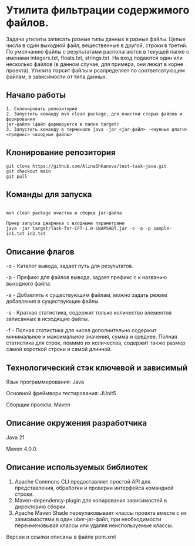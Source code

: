 # Утилита фильтрации содержимого файлов.
Задача утилиты записать разные типы данных в разные файлы. 
Целые числа в один выходной файл, вещественные в другой, строки в третий. 
По умолчанию файлы с результатами располагаются в текущей папке с именами integers.txt, floats.txt, strings.txt.
На вход подаются один или несколько файлов (в данном случае, для примера, они лежат
в корне проекта). Утилита парсит файлы и рсапределяет по соответсвтующим файлам, в 
зависимости от типа данных.


## Начало работы
```
1. Склонировать репозиторий
2. Запустить команду mvn clean package, для очистки старых файлов и форирования
jar-файла (файл формируется в папке target)
3. Запустить команду в терминале java -jar <jar-файл> -<нужные флаги> <префикс> <входные файлы>

```

## Клонирование репозитория

```
git clone https://github.com/AlinaShkanova/test-task-java.git
git checkout main
git pull
```

## Команды для запуска 
```

mvn clean package очистка и сборка jar-файла

Прмер запуска джарника с входными параметрами
java -jar target/Task-for-CFT-1.0-SNAPSHOT.jar -s -a -p sample- in1.txt in2.txt
```
## Описание флагов
-o - Каталог вывода, задает путь для результатов.

-p - Префикс для файлов вывода, задает префикс с к названию выходного файла.

-a - Добавлять к существующим файлам, можно задать
режим добавления в существующие файлы.

-s - Краткая статистика, содержит только
количество элементов записанных в исходящие файлы.

-f - Полная статистика для чисел
дополнительно содержит минимальное и максимальное значения, сумма и среднее.
Полная статистика для строк, помимо их количества, содержит также размер самой
короткой строки и самой длинной.

## Технологический стэк ключевой и зависимый

Язык программирования: Java

Основной фреймворк тестирования: JUnit5

Сборщик проекта: Maven

## Описание окружения разработчика
Java 21

Maven 4.0.0.

## Описание используемых библиотек

1. Apache Commons CLI предоставляет простой API для представления, обработки и проверки интерфейса командной строки.
2. Maven-dependency-plugin для копирования зависимостей в директорию сборки.
3. Apache Maven Shade переупаковывает классы проекта вместе с их зависимостями в один uber-jar-файл, при необходимости 
переименовывая классы или удаляя неиспользуемые классы.

Версии и ссылки описаны в файле pom.xml

